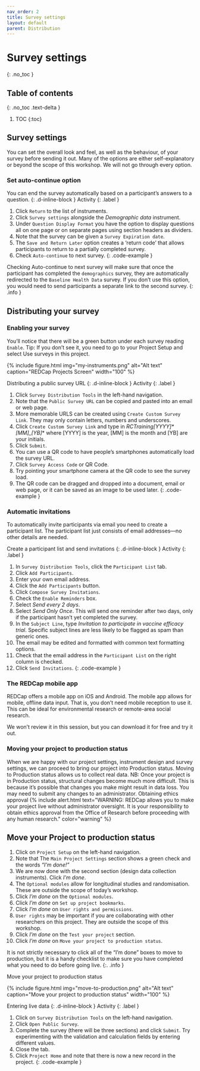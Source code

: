 ```yaml
---
nav_order: 2
title: Survey settings
layout: default
parent: Distribution
---
```


# Survey settings

{: .no_toc }

## Table of contents

{: .no_toc .text-delta }

1. TOC
   {:toc}

## Survey settings

You can set the overall look and feel, as well as the behaviour, of your survey before sending it out.
Many of the options are either self-explanatory or beyond the scope of this workshop. We will not go through every option.

### Set auto-continue option

You can end the survey automatically based on a participant’s answers to a question.
{: .d-inline-block }
Activity
{: .label }

1. Click `Return` to the list of instruments.
2. Click `Survey settings` alongside the _Demographic data_ instrument.
3. Under `Question Display Format` you have the option to display questions all on one page or on separate pages using section headers as dividers.
4. Note that the survey can be given a `Survey Expiration date`.
5. The `Save and Return Later` option creates a ‘return code’ that allows participants to return to a partially completed survey.
6. Check `Auto-continue` to next survey.
{: .code-example }
<!-- The {: .code-example } snippet causes the paragraph above to be enclosed in a box. -->

Checking Auto-continue to next survey will make sure that once the participant has completed the `demographics` survey, they are automatically redirected to the `Baseline Health Data` survey. If you don’t use this option, you would need to send participants a separate link to the second survey.
{: .info }

## Distributing your survey

### Enabling your survey

You’ll notice that there will be a green button under each survey reading `Enable`. Tip: If you don’t see it, you need to go to your Project Setup and select Use surveys in this project.

{% include figure.html img="my-instruments.png" alt="Alt text" caption="REDCap Projects Screen" width="100" %}

Distributing a public survey URL
{: .d-inline-block }
Activity
{: .label }

1. Click `Survey Distribution Tools` in the left-hand navigation.
2. Note that the `Public Survey URL` can be copied and pasted into an email or web page.
3. More memorable URLS can be created using `Create Custom Survey Link`. They may only contain letters, numbers and underscores.
4. Click `Create Custom Survey Link` and type in **RCTraining*[YYYY]*[MM]\_[YB]** where [YYYY] is the year, [MM] is the month and [YB] are your initials.
5. Click `Submit`.
6. You can use a QR code to have people’s smartphones automatically load the survey URL.
7. Click `Survey Access Code` or QR Code.
8. Try pointing your smartphone camera at the QR code to see the survey load.
9. The QR code can be dragged and dropped into a document, email or web page, or it can be saved as an image to be used later.
{: .code-example }
<!-- The {: .code-example } snippet causes the paragraph above to be enclosed in a box. -->

### Automatic invitations

To automatically invite participants via email you need to create a participant list. The participant list just consists of email addresses—no other details are needed.

Create a participant list and send invitations
{: .d-inline-block }
Activity
{: .label }

1. In `Survey Distribution Tools`, click the `Participant List` tab.
2. Click `Add Participants`.
3. Enter your own email address.
4. Click the `Add Participants` button.
5. Click `Compose Survey Invitations`.
6. Check the `Enable Reminders` box.
7. Select _Send every 2 days_.
8. Select _Send Only Once_. This will send one reminder after two days, only if the participant hasn’t yet completed the survey.
9. In the `Subject Line`, type _Invitation to participate in vaccine efficacy trial_. Specific subject lines are less likely to be flagged as spam than generic ones.
10. The email may be edited and formatted with common text formatting options.
11. Check that the email address in the `Participant List` on the right column is checked.
12. Click `Send Invitations`.
{: .code-example }
<!-- The {: .code-example } snippet causes the paragraph above to be enclosed in a box. -->

### The REDCap mobile app

REDCap offers a mobile app on iOS and Android. The mobile app allows for mobile, offline data input. That is, you don’t need mobile reception to use it. This can be ideal for environmental research or remote-area social research.

We won’t review it in this session, but you can download it for free and try it out.

### Moving your project to production status

When we are happy with our project settings, instrument design and survey settings, we can proceed to bring our project into Production status. Moving to Production status allows us to collect real data.
NB: Once your project is in Production status, structural changes become much more difficult. This is because it’s possible that changes you make might result in data loss. You may need to submit any changes to an administrator.
Obtaining ethics approval
{% include alert.html text="WARNING: REDCap allows you to make your project live without administrator oversight. It is your responsibility to obtain ethics approval from the Office of Research before proceeding with any human research." color="warning" %}

## Move your Project to production status

1. Click on `Project Setup` on the left-hand navigation.
2. Note that The `Main Project Settings` section shows a green check and the words _“I’m done!”_
3. We are now done with the second section (design data collection instruments). Click _I’m done_.
4. The `Optional modules` allow for longitudinal studies and randomisation. These are outside the scope of today’s workshop.
5. Click _I’m done_ on the `Optional modules`.
6. Click _I’m done_ on `Set up project bookmarks`.
7. Click _I’m done_ on `User rights and permissions`.
8. `User rights` may be important if you are collaborating with other researchers on this project. They are outside the scope of this workshop.
9. Click _I’m done_ on the `Test your project` section.
10. Click _I’m done_ on `Move your project to production status`.

It is not strictly necessary to click all of the “I’m done” boxes to move to production, but it is a handy checklist to make sure you have completed what you need to do before going live.
{:. .info }

Move your project to production status

{% include figure.html img="move-to-production.png" alt="Alt text" caption="Move your project to production status" width="100" %}

Entering live data
{: .d-inline-block }
Activity
{: .label }

1. Click on `Survey Distribution Tools` on the left-hand navigation.
2. Click `Open Public Survey`.
3. Complete the survey (there will be three sections) and click `Submit`. Try experimenting with the validation and calculation fields by entering different values.
4. Close the tab.
5. Click `Project Home` and note that there is now a new record in the project.
{: .code-example }
<!-- The {: .code-example } snippet causes the paragraph above to be enclosed in a box. -->
